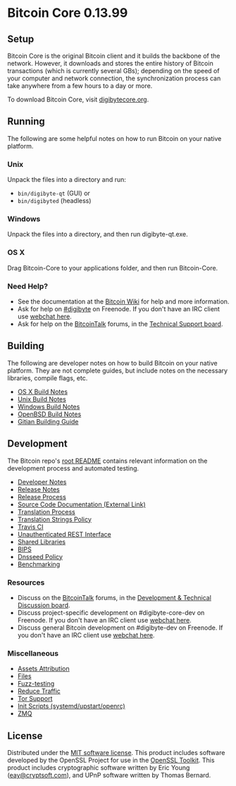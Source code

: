 Bitcoin Core 0.13.99
=====================

Setup
---------------------
Bitcoin Core is the original Bitcoin client and it builds the backbone of the network. However, it downloads and stores the entire history of Bitcoin transactions (which is currently several GBs); depending on the speed of your computer and network connection, the synchronization process can take anywhere from a few hours to a day or more.

To download Bitcoin Core, visit [digibytecore.org](https://digibytecore.org/en/releases/).

Running
---------------------
The following are some helpful notes on how to run Bitcoin on your native platform.

### Unix

Unpack the files into a directory and run:

- `bin/digibyte-qt` (GUI) or
- `bin/digibyted` (headless)

### Windows

Unpack the files into a directory, and then run digibyte-qt.exe.

### OS X

Drag Bitcoin-Core to your applications folder, and then run Bitcoin-Core.

### Need Help?

* See the documentation at the [Bitcoin Wiki](https://en.digibyte.it/wiki/Main_Page)
for help and more information.
* Ask for help on [#digibyte](http://webchat.freenode.net?channels=digibyte) on Freenode. If you don't have an IRC client use [webchat here](http://webchat.freenode.net?channels=digibyte).
* Ask for help on the [BitcoinTalk](https://digibytetalk.org/) forums, in the [Technical Support board](https://digibytetalk.org/index.php?board=4.0).

Building
---------------------
The following are developer notes on how to build Bitcoin on your native platform. They are not complete guides, but include notes on the necessary libraries, compile flags, etc.

- [OS X Build Notes](build-osx.md)
- [Unix Build Notes](build-unix.md)
- [Windows Build Notes](build-windows.md)
- [OpenBSD Build Notes](build-openbsd.md)
- [Gitian Building Guide](gitian-building.md)

Development
---------------------
The Bitcoin repo's [root README](/README.md) contains relevant information on the development process and automated testing.

- [Developer Notes](developer-notes.md)
- [Release Notes](release-notes.md)
- [Release Process](release-process.md)
- [Source Code Documentation (External Link)](https://dev.visucore.com/digibyte/doxygen/)
- [Translation Process](translation_process.md)
- [Translation Strings Policy](translation_strings_policy.md)
- [Travis CI](travis-ci.md)
- [Unauthenticated REST Interface](REST-interface.md)
- [Shared Libraries](shared-libraries.md)
- [BIPS](bips.md)
- [Dnsseed Policy](dnsseed-policy.md)
- [Benchmarking](benchmarking.md)

### Resources
* Discuss on the [BitcoinTalk](https://digibytetalk.org/) forums, in the [Development & Technical Discussion board](https://digibytetalk.org/index.php?board=6.0).
* Discuss project-specific development on #digibyte-core-dev on Freenode. If you don't have an IRC client use [webchat here](http://webchat.freenode.net/?channels=digibyte-core-dev).
* Discuss general Bitcoin development on #digibyte-dev on Freenode. If you don't have an IRC client use [webchat here](http://webchat.freenode.net/?channels=digibyte-dev).

### Miscellaneous
- [Assets Attribution](assets-attribution.md)
- [Files](files.md)
- [Fuzz-testing](fuzzing.md)
- [Reduce Traffic](reduce-traffic.md)
- [Tor Support](tor.md)
- [Init Scripts (systemd/upstart/openrc)](init.md)
- [ZMQ](zmq.md)

License
---------------------
Distributed under the [MIT software license](/COPYING).
This product includes software developed by the OpenSSL Project for use in the [OpenSSL Toolkit](https://www.openssl.org/). This product includes
cryptographic software written by Eric Young ([eay@cryptsoft.com](mailto:eay@cryptsoft.com)), and UPnP software written by Thomas Bernard.
